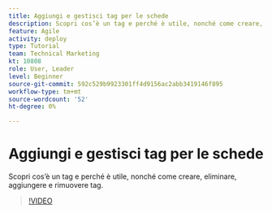 ```yaml
---
title: Aggiungi e gestisci tag per le schede
description: Scopri cos’è un tag e perché è utile, nonché come creare, eliminare, aggiungere e rimuovere tag.
feature: Agile
activity: deploy
type: Tutorial
team: Technical Marketing
kt: 10808
role: User, Leader
level: Beginner
source-git-commit: 592c529b9923301ff4d9156ac2abb3419146f895
workflow-type: tm+mt
source-wordcount: '52'
ht-degree: 0%

---
```


# Aggiungi e gestisci tag per le schede

Scopri cos’è un tag e perché è utile, nonché come creare, eliminare, aggiungere e rimuovere tag.

>[!VIDEO](https://video.tv.adobe.com/v/346807)
